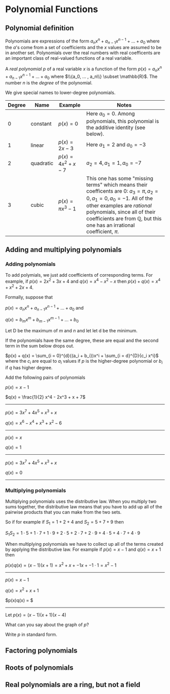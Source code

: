 # Polynomial Functions

## Polynomial definition
Polynomials are expressions of the form $a_nx^n + a_{n-1}x^{n-1} + ... + a_0$ where the $a$'s come from a set of coefficients
and the $x$ values are assumed to be in another set.  Polynomials over the real numbers with real coefficents are an important
class of real-valued functions of a real variable.

A _real polynomial_ $p$ of a real variable $x$ is a function of the form $p(x) = a_nx^n + a_{n-1}x^{n-1} + ... + a_0$
where $\\{a_0, ... , a_n\\} \subset \mathbb{R}$.  The number $n$ is the _degree_ of the polynomial.

We give special names to lower-degree polynomials.

| Degree    | Name | Example | Notes |
| -------- | ------- | ------- | ----- |
| 0   | constant | $p(x) = 0$ | Here $a_0 = 0$. Among polynomials, this polynomial is the additive identity (see below).|
| 1 | linear | $p(x) = 2x - 3$ | Here $a_1 = 2$ and $a_0 = -3$ |
| 2 | quadratic | $p(x) = 4x^2 + x - 7$ | $a_2 = 4, a_1 = 1, a_0 = -7$|
| 3 | cubic | $p(x) = \pi x^3 - 1$| This one has some "missing terms" which means their coefficents are $0$:  $a_3 = \pi, a_2 = 0, a_1 = 0, a_0 = -1$. All of the other examples are _rational_ polynomials, since all of their coefficients are from $\mathbb{Q}$, but this one has an irrational coefficient, $\pi$.|

## Adding and multiplying polynomials
### Adding polynomials
To add polymials, we just add coefficients of corresponding terms.  For example, if $p(x) = 2x^2 + 3x + 4$ and
$q(x) = x^4-x^2 -x$ then $p(x) + q(x) = x^4 + x^2 + 2x + 4$.

Formally, suppose that 

$p(x) = a_nx^n + a_{n-1}x^{n-1} + ... + a_0$ and

$q(x) = b_mx^m + b_{m-1}x^{m-1} + ... + b_0$

Let D be the maximum of $m$ and $n$ and let let d be the minimum. 

If the polynomials have the same degree, these are equal and the second term in the sum below drops out.

$p(x) + q(x) = \sum_{i = 0}^{d}{(a_i + b_i})x^i + \sum_{i = d}^{D}{c_i x^i}$ where the $c_i$ are equal to 
$a_i$ values if $p$ is the higher-degree polynomial or $b_i$ if $q$ has higher degree.

Add the following pairs of polynomials

$p(x) = x - 1$

$q(x) = \frac{1}{2} x^4 - 2x^3 + x + 7$

---

$p(x) = 3x^7 + 4x^5 + x^3 + x$

$q(x) = x^6 - x^4 + x^3 + x^2 - 6$

---
    
$p(x) = x$

$q(x) = 1$

---
    
$p(x) = 3x^7 + 4x^5 + x^3 + x$

$q(x) = 0$

---    

### Multiplying polynomials
Multiplying polynomials uses the distributive law.  When you multiply two sums together, the distributive law means that you have to add up all of the pairwise products that you can make from the two sets. 

So if for example if $S_1 = 1 + 2 + 4$ and $S_2 = 5 + 7 + 9$ then

$S_1 S_2 = 1 \cdot 5 + 1 \cdot 7 + 1 \cdot 9 + 2 \cdot 5 + 2 \cdot 7 + 2 \cdot 9 + 4 \cdot 5 + 4 \cdot 7 + 4 \cdot 9$

When multiplying polynomials we have to collect up all of the terms created by applying the distributive law.  For example
if $p(x) = x - 1$ and  $q(x) = x + 1$ then

$p(x)q(x) = (x - 1) (x + 1) = x^2 + x + -1x + -1 \cdot 1 = x^2 - 1$

---

$p(x) = x-1$

$q(x) = x^{2}+x+1$

$p(x)q(x) = $

---

Let $p(x)= (x - 1)(x + 1)(x-4)$

What can you say about the graph of $p$?

Write $p$ in standard form.

## Factoring polynomials

## Roots of polynomials

## Real polynomials are a ring, but not a field

